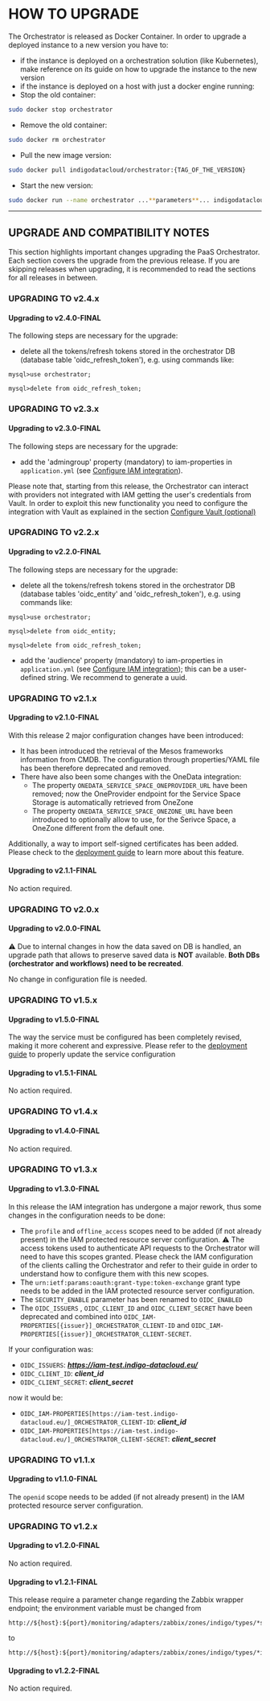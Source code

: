 # HOW TO UPGRADE

The Orchestrator is released as Docker Container. In order to upgrade a deployed instance to a new version you have to:
 * if the instance is deployed on a orchestration solution (like Kubernetes), make reference on its guide on how to upgrade the instance to the new version
 * if the instance is deployed on a host with just a docker engine running:
  * Stop the old container:
  ```bash
  sudo docker stop orchestrator
  ```
  * Remove the old container:
  ```bash
  sudo docker rm orchestrator
  ```
  * Pull the new image version:
  ```bash
  sudo docker pull indigodatacloud/orchestrator:{TAG_OF_THE_VERSION}
  ```
  * Start the new version:
  ```bash
  sudo docker run --name orchestrator ...**parameters**... indigodatacloud/orchestrator:{TAG_OF_THE_VERSION}
  ```

---

## UPGRADE AND COMPATIBILITY NOTES
This section highlights important changes upgrading the PaaS Orchestrator. Each section covers the upgrade from the previous release. If you are skipping releases when upgrading, it is recommended to read the sections for all releases in between.

### UPGRADING TO v2.4.x
#### Upgrading to v2.4.0-FINAL
The following steps are necessary for the upgrade:

- delete all the tokens/refresh tokens stored in the orchestrator DB (database table 'oidc\_refresh\_token'), e.g. using commands like:

```
mysql>use orchestrator;

mysql>delete from oidc_refresh_token;
```

### UPGRADING TO v2.3.x
#### Upgrading to v2.3.0-FINAL
The following steps are necessary for the upgrade:

- add the 'admingroup' property (mandatory) to iam-properties in `application.yml` (see [Configure IAM integration](how_to_deploy.md#configure-iam-integration-optional)).

Please note that, starting from this release, the Orchestrator can interact with providers not integrated with IAM getting the user's credentials from Vault. In order to exploit this new functionality you need to configure the integration with Vault as explained in the section [Configure Vault (optional)](how_to_deploy.md#configure-vault-optional)
### UPGRADING TO v2.2.x
#### Upgrading to v2.2.0-FINAL
The following steps are necessary for the upgrade:

- delete all the tokens/refresh tokens stored in the orchestrator DB (database tables 'oidc\_entity' and 'oidc\_refresh\_token'), e.g. using commands like:

```
mysql>use orchestrator;

mysql>delete from oidc_entity;

mysql>delete from oidc_refresh_token;
```
- add the 'audience' property (mandatory) to iam-properties in `application.yml` (see [Configure IAM integration](how_to_deploy.md#configure-iam-integration-optional)); this can be a user-defined string. We recommend to generate a uuid.
### UPGRADING TO v2.1.x
#### Upgrading to v2.1.0-FINAL
With this release 2 major configuration changes have been introduced:
 - It has been introduced the retrieval of the Mesos frameworks information from CMDB. The configuration through properties/YAML file has been therefore deprecated and removed.
 - There have also been some changes with the OneData integration:
   - The property `ONEDATA_SERVICE_SPACE_ONEPROVIDER_URL` have been removed; now the OneProvider endpoint for the Service Space Storage is automatically retrieved from OneZone
   - The property `ONEDATA_SERVICE_SPACE_ONEZONE_URL` have been introduced to optionally allow to use, for the Serivce Space, a OneZone different from the default one.

Additionally, a way to import self-signed certificates has been added. Please check to the [deployment guide](./how_to_deploy.md) to learn more about this feature.
#### Upgrading to v2.1.1-FINAL
No action required.
### UPGRADING TO v2.0.x
#### Upgrading to v2.0.0-FINAL
:warning: Due to internal changes in how the data saved on DB is handled, an upgrade path that allows to preserve saved data is **NOT** available. **Both DBs (orchestrator and workflows) need to be recreated**.

No change in configuration file is needed.
### UPGRADING TO v1.5.x
#### Upgrading to v1.5.0-FINAL
The way the service must be configured has been completely revised, making it more coherent and expressive. Please refer to the [deployment guide](./how_to_deploy.md) to properly update the service configuration
#### Upgrading to v1.5.1-FINAL
No action required.
### UPGRADING TO v1.4.x
#### Upgrading to v1.4.0-FINAL
No action required.
### UPGRADING TO v1.3.x
#### Upgrading to v1.3.0-FINAL
In this release the IAM integration has undergone a major rework, thus some changes in the configuration needs to be done:
 * The `profile` and `offline_access` scopes need to be added (if not already present) in the IAM protected resource server configuration.
  :warning: The access tokens used to authenticate API requests to the Orchestrator will need to have this scopes granted. Please check the IAM configuration of the clients calling the Orchestrator and refer to their guide in order to understand how to configure them with this new scopes.
 * The `urn:ietf:params:oauth:grant-type:token-exchange` grant type needs to be added in the IAM protected resource server configuration.
 * The `SECURITY_ENABLE` parameter has been renamed to `OIDC_ENABLED`
 * The `OIDC_ISSUERS` , `OIDC_CLIENT_ID` and `OIDC_CLIENT_SECRET` have been deprecated and combined into `OIDC_IAM-PROPERTIES[{issuer}]_ORCHESTRATOR_CLIENT-ID` and `OIDC_IAM-PROPERTIES[{issuer}]_ORCHESTRATOR_CLIENT-SECRET`.

  If your configuration was:
   * `OIDC_ISSUERS`: _**https://iam-test.indigo-datacloud.eu/**_
   * `OIDC_CLIENT_ID`: _**client_id**_
   * `OIDC_CLIENT_SECRET`: _**client_secret**_

  now it would be:
   * `OIDC_IAM-PROPERTIES[https://iam-test.indigo-datacloud.eu/]_ORCHESTRATOR_CLIENT-ID`: _**client_id**_
   * `OIDC_IAM-PROPERTIES[https://iam-test.indigo-datacloud.eu/]_ORCHESTRATOR_CLIENT-SECRET`: _**client_secret**_
### UPGRADING TO v1.1.x
#### Upgrading to v1.1.0-FINAL
The `openid` scope needs to be added (if not already present) in the IAM protected resource server configuration.
### UPGRADING TO v1.2.x
#### Upgrading to v1.2.0-FINAL
No action required.
#### Upgrading to v1.2.1-FINAL
This release require a parameter change regarding the Zabbix wrapper endpoint; the environment variable must be changed from
```
http://${host}:${port}/monitoring/adapters/zabbix/zones/indigo/types/*service*/groups/Cloud_Providers/hosts/
```
to
```
http://${host}:${port}/monitoring/adapters/zabbix/zones/indigo/types/*infrastructure*/groups/Cloud_Providers/hosts/
```
#### Upgrading to v1.2.2-FINAL
No action required.
